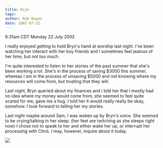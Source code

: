 ```yaml
---
title: Bryn
tags: 
author: Rob Nugen
date: 2002-07-22
---
```


<p class=date>6:31am CDT Monday 22 July 2002</p>

<p>I really enjoyed getting to hold Bryn's hand at worship last
night. I've been watching her interact with her boy friends and I
sometimes feel jealous of her time, but not too much.</p>

<p>I'm quite interested to listen to her stories of the past summer
that she's been working a lot.  She's in the process of saving $3000
this summer, whereas I am in the process of unsaving $5000 and not
knowing where my resources will come from, but trusting that they
will.</p>

<p>Last night, Bryn queried about my finances and i told her that I
mostly had no idea where my money would come from, she seemed to feel
quite scared for me, gave me a hug.  I told her it would really really
be okay, somehow.  I look forward to telling her my stories.</p>

<p>Last night maybe around 3am, I was woken up by Bryn's voice.  She
seemed to be crying/talking in her sleep. (her feet are twitching as
she sleeps right now)  I chose not to speak to her and either wake her
up, or interrupt her processing with Chris.  I may, however, inquire
about it today.</p>

<p><img src="/images/rob/wL-ROB.gif"/></p>
